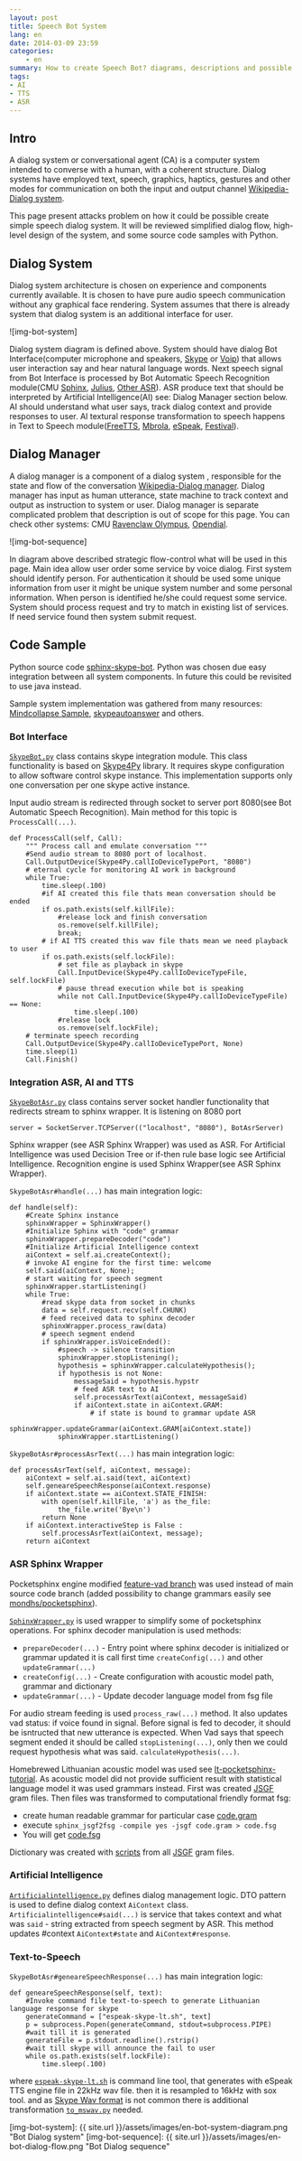 ```yaml
---
layout: post 
title: Speech Bot System
lang: en
date: 2014-03-09 23:59
categories:
    - en
summary: How to create Speech Bot? diagrams, descriptions and possible sollution
tags:
- AI
- TTS
- ASR
---
```


Intro
---------------------

A dialog system or conversational agent (CA) is a computer system intended to converse with a human, with a coherent structure. Dialog systems have employed text, speech, graphics, haptics, gestures and other modes for communication on both the input and output channel [Wikipedia-Dialog system].

This page present attacks problem on how it could be possible create simple speech dialog system. It will be reviewed simplified dialog flow, high-level design of the system, and some source code samples with Python. 


Dialog System
---------------------

Dialog system architecture is chosen on experience and components currently available. It is chosen to have pure audio speech communication without any graphical face rendering. System assumes that there is already system that dialog system is an additional interface for user.

![img-bot-system]

Dialog system diagram is defined above. System should have dialog Bot Interface(computer microphone and speakers, [Skype] or [Voip]) that allows user interaction say and hear natural language words. Next speech signal from Bot Interface is processed by Bot Automatic Speech Recognition module(CMU [Sphinx], [Julius], [Other ASR]). ASR produce text that should be interpreted by Artificial Intelligence(AI) see: Dialog Manager section below. AI should understand what user says, track dialog context and provide responses to user. AI textural response transformation to speech happens in Text to Speech module([FreeTTS], [Mbrola], [eSpeak], [Festival]).


Dialog Manager
---------------------
A dialog manager is a component of a dialog system , responsible for the state and flow of the conversation [Wikipedia-Dialog manager]. Dialog manager has input as human utterance, state machine to track context and output as instruction to system or user. Dialog manager is separate complicated problem that description is out of scope for this page. You can check other systems: CMU [Ravenclaw Olympus], [Opendial]. 

![img-bot-sequence]

In diagram above described strategic flow-control what will be used in this page. Main idea allow user order some service by voice dialog. First system should identify person. For authentication it should be used some unique information from user it might be unique system number and some personal information. When person is identified he/she could request some service. System should process request and try to match in existing list of services. If need service found then system submit request.



Code Sample
---------------------
Python source code [sphinx-skype-bot]. Python was chosen due easy integration between all system components. In future this could be revisited to use java instead.

Sample system implementation was gathered from many resources: [Mindcollapse Sample], [skypeautoanswer] and others.

### Bot Interface

[`SkypeBot.py`](https://github.com/mondhs/Sphinx-skype-bot/blob/master/sphinx-skype-bot/SkypeBot.py) class contains skype integration module. This class functionality is based on [Skype4Py] library. It requires skype configuration to allow software control skype instance. This implementation supports only one conversation per one skype active instance. 

Input audio stream is redirected through socket to server port 8080(see Bot Automatic Speech Recognition). Main method for this topic is `ProcessCall(...)`. 

    def ProcessCall(self, Call):
        """ Process call and emulate conversation """
        #Send audio stream to 8080 port of localhost. 
        Call.OutputDevice(Skype4Py.callIoDeviceTypePort, "8080")
        # eternal cycle for monitoring AI work in background
        while True:
            time.sleep(.100)
            #if AI created this file thats mean conversation should be ended
            if os.path.exists(self.killFile):
                #release lock and finish conversation
                os.remove(self.killFile);
                break;
            # if AI TTS created this wav file thats mean we need playback to user
            if os.path.exists(self.lockFile):
                # set file as playback in skype
                Call.InputDevice(Skype4Py.callIoDeviceTypeFile, self.lockFile)
                # pause thread execution while bot is speaking
                while not Call.InputDevice(Skype4Py.callIoDeviceTypeFile) == None:
                    time.sleep(.100)
                #release lock
                os.remove(self.lockFile);
        # terminate speech recording
        Call.OutputDevice(Skype4Py.callIoDeviceTypePort, None)
        time.sleep(1)
        Call.Finish()


### Integration ASR, AI and TTS

[`SkypeBotAsr.py`](https://github.com/mondhs/Sphinx-skype-bot/blob/master/sphinx-skype-bot/SkypeBotAsr.py) class contains server socket handler functionality that redirects stream to sphinx wrapper. It is listening on 8080 port

    server = SocketServer.TCPServer(("localhost", "8080"), BotAsrServer)

Sphinx wrapper (see ASR Sphinx Wrapper) was used as ASR. For Artificial Intelligence was used Decision Tree or if-then rule base logic see Artificial Intelligence. Recognition engine is used Sphinx Wrapper(see ASR Sphinx Wrapper).

`SkypeBotAsr#handle(...)` has main integration logic:


    def handle(self):
        #Create Sphinx instance
        sphinxWrapper = SphinxWrapper()
        #Initialize Sphinx with "code" grammar
        sphinxWrapper.prepareDecoder("code")
        #Initialize Artificial Intelligence context
        aiContext = self.ai.createContext();
        # invoke AI engine for the first time: welcome
        self.said(aiContext, None);
        # start waiting for speech segment
        sphinxWrapper.startListening()
        while True:
            #read skype data from socket in chunks
            data = self.request.recv(self.CHUNK)
            # feed received data to sphinx decoder
            sphinxWrapper.process_raw(data)
            # speech segment endend
            if sphinxWrapper.isVoiceEnded():
                #speech -> silence transition
                sphinxWrapper.stopListening();
                hypothesis = sphinxWrapper.calculateHypothesis();
                if hypothesis is not None:
                    messageSaid = hypothesis.hypstr
                    # feed ASR text to AI
                    self.processAsrText(aiContext, messageSaid)
                    if aiContext.state in aiContext.GRAM:
                        # if state is bound to grammar update ASR
                        sphinxWrapper.updateGrammar(aiContext.GRAM[aiContext.state])
                sphinxWrapper.startListening()

`SkypeBotAsr#processAsrText(...)` has main integration logic:

    def processAsrText(self, aiContext, message):
        aiContext = self.ai.said(text, aiContext)
        self.geneareSpeechResponse(aiContext.response)
        if aiContext.state == aiContext.STATE_FINISH:
            with open(self.killFile, 'a') as the_file:
                the_file.write('Bye\n')
            return None
        if aiContext.interactiveStep is False :
            self.processAsrText(aiContext, message);
        return aiContext

### ASR Sphinx Wrapper
Pocketsphinx engine modified [feature-vad branch] was used instead of main source code branch (added possibility to change grammars easily see [mondhs/pocketsphinx]). 

[`SphinxWrapper.py`](https://github.com/mondhs/Sphinx-skype-bot/blob/master/sphinx-skype-bot/SphinxWrapper.py) is used wrapper to simplify some of pocketsphinx operations. For sphinx decoder manipulation is used methods: 

* `prepareDecoder(...)` - Entry point where sphinx decoder is initialized or grammar updated it is call first time `createConfig(...)` and other `updateGrammar(...)`
* `createConfig(...)` - Create configuration with acoustic model path, grammar and dictionary
* `updateGrammar(...)` - Update decoder language model from fsg file

For audio stream feeding is used `process_raw(...)` method. It also updates vad status: if voice found in signal. Before signal is fed to decoder, it should be isntructed that new utterance is expected. When Vad says that speech segment ended it should be called `stopListening(...)`, only then we could request hypothesis what was said. `calculateHypothesis(...)`.

Homebrewed Lithuanian acoustic model was used see [lt-pocketsphinx-tutorial]. As acoustic model did not provide sufficient result with statistical language model it was used grammars instead. First was created [JSGF] gram files. Then files was transformed to computational friendly format fsg:

* create human readable grammar for particular case [code.gram](https://github.com/mondhs/Sphinx-skype-bot/blob/master/resource/code.gram)
* execute `sphinx_jsgf2fsg -compile yes -jsgf code.gram > code.fsg`
* You will get [code.fsg](https://github.com/mondhs/Sphinx-skype-bot/blob/master/resource/code.fsg)

Dictionary was created with [scripts](https://github.com/mondhs/lt-pocketsphinx-tutorial/tree/master/impl/scripts) from all [JSGF] gram files.

### Artificial Intelligence

[`Artificialintelligence.py`](https://github.com/mondhs/Sphinx-skype-bot/blob/master/sphinx-skype-bot/Artificialintelligence.py) defines dialog management logic. DTO pattern is used to define dialog context `AiContext` class. `Artificialintelligence#said(...)` is service that takes context and what was `said` - string extracted from speech segment by ASR. This method updates #context `AiContext#state` and `AiContext#response`.


### Text-to-Speech

`SkypeBotAsr#geneareSpeechResponse(...)` has main integration logic:

    def geneareSpeechResponse(self, text):
        #Invoke command file text-to-speech to generate Lithuanian language response for skype
        generateCommand = ["espeak-skype-lt.sh", text]
        p = subprocess.Popen(generateCommand, stdout=subprocess.PIPE)
        #wait till it is generated
        generateFile = p.stdout.readline().rstrip()
        #wait till skype will announce the fail to user
        while os.path.exists(self.lockFile):
            time.sleep(.100)

where [`espeak-skype-lt.sh`](https://github.com/mondhs/Sphinx-skype-bot/blob/master/sphinx-skype-bot/to_mswav.py) is command line tool, that generates with eSpeak TTS engine file in 22kHz wav file. then it is resampled to 16kHz with sox tool. and as [Skype Wav format] is not common there is additional transformation [`to_mswav.py`](https://github.com/mondhs/Sphinx-skype-bot/blob/master/sphinx-skype-bot/to_mswav.py) needed.


[img-bot-system]: {{ site.url }}/assets/images/en-bot-system-diagram.png "Bot Dialog system"
[img-bot-sequence]: {{ site.url }}/assets/images/en-bot-dialog-flow.png "Bot Dialog sequence"

[Wikipedia-Dialog system]: http://en.wikipedia.org/wiki/Dialog_system "Dialog system description"
[Wikipedia-Dialog manager]: http://en.wikipedia.org/wiki/Dialog_manager "Dialog manager description"
[Ravenclaw Olympus]: http://wiki.speech.cs.cmu.edu/olympus/index.php/Olympus "Olympus dialog systems"
[Opendial]: http://opendial.googlecode.com "Opendial dialog systems"
[Skype]: http://en.wikipedia.org/wiki/Skype "Skype @ wikipedia"
[Voip]: http://en.wikipedia.org/wiki/Voip "Voice over Internet Protocol"
[Sphinx]: http://cmusphinx.sourceforge.net/ "CMU Sphinx - Open Source Toolkit For Speech Recognition"
[Julius]: http://julius.sourceforge.jp/en_index.php?q=index-en.html "Open-Source Large Vocabulary CSR Engine Julius"
[Other ASR]: http://en.wikipedia.org/wiki/List_of_speech_recognition_software "List of speech recognition software"
[FreeTTS]: http://freetts.sourceforge.net/docs/index.php "FreeTTS is a speech synthesis system written entirely in the Java"
[Mbrola]: http://tcts.fpms.ac.be/synthesis/mbrola.html "Speech synthesizer based on the concatenation of diphones"
[eSpeak]: http://espeak.sourceforge.net/ "eSpeak is a compact open source software speech synthesizer for many languages, for Linux and Windows" 
[Festival]: http://www.cstr.ed.ac.uk/projects/festival/ "The Festival Speech Synthesis System"
[sphinx-skype-bot]: https://github.com/mondhs/Sphinx-skype-bot/tree/master/sphinx-skype-bot "Skype integration with sphinx"
[skypeautoanswer]: http://code.google.com/p/skypeautoanswer/
[Mindcollapse Sample]: https://code.google.com/p/mindcollapse-com-blog-source/source/browse/small_projects/SkypeBot/__init__.py/ "Source code example of Skype bot"
[Skype4Py]: https://github.com/awahlig/skype4py "Python library which allows you to control Skype client application"
[feature-vad branch]: http://svn.code.sf.net/p/cmusphinx/code/branches/feature-vad/pocketsphinx/ "pocket sphinx with voice activity detection"
[mondhs/pocketsphinx]: https://github.com/mondhs/pocketsphinx "added possibility to change grammars easily"
[lt-pocketsphinx-tutorial]: https://github.com/mondhs/lt-pocketsphinx-tutorial/ "Lithuanian acoustic model training"
[JSGF]: http://www.w3.org/TR/2000/NOTE-jsgf-20000605/ "JSpeech Grammar Format"
[Skype Wav format]: https://github.com/awahlig/skype4py/issues/15 "Skype uses wav format with 46 bytes header"

